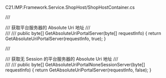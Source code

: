 
C21.IMP.Framework.Service.ShopHost/ShopHostContainer.cs

/// <summary>
/// 获取平台服务器的 Absolute Uri 地址
/// </summary>
/// <param name="requestInfo"></param>
/// <returns></returns>
public byte[] GetAbsoluteUriPortalServer(byte[] requestInfo)
{
    return GetAbsoluteUriPortalServer(requestInfo, true);
}

/// <summary>
/// 获取无 Session 的平台服务器的 Absolute Uri 地址
/// </summary>
/// <param name="requestInfo"></param>
/// <returns></returns>
public byte[] GetAbsoluteUriPortalNoneSessionServer(byte[] requestInfo)
{
    return GetAbsoluteUriPortalServer(requestInfo, false);
}


